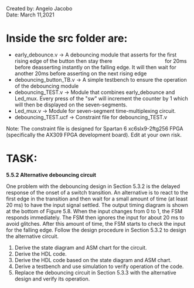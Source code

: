 Created by: Angelo Jacobo     
Date: March 11,2021   

# Inside the src folder are:   
* early_debounce.v -> A debouncing module that asserts for the first rising edge of the button then stay there 
&emsp;&emsp;&emsp;&emsp;&emsp;&emsp;&emsp;&emsp;&emsp;&emsp;for 20ms before deasserting instantly on the falling edge. It will then wait for another 20ms before asserting on the next rising edge
* debouncing_button_TB.v -> A simple testbench to ensure the operation of the debouncing module
* debouncing_TEST.v -> Module that combines early_debounce and Led_mux. Every press of the "sw" will increment the counter by 1 which will then be displayed on the seven-segments.
* Led_mux.v -> Module for seven-segment time-multiplexing circuit.
* debouncing_TEST.ucf -> Constraint file for debouncing_TEST.v

Note: The constraint file is designed for Spartan 6 xc6slx9-2ftg256 FPGA (specifically the AX309 FPGA development board). Edit at your own risk.


# TASK:  
**5.5.2 Alternative debouncing circuit**

One problem with the debouncing design in Section 5.3.2 is the delayed response of the
onset of a switch transition. An alternative is to react to the first edge in the transition and
then wait for a small amount of time (at least 20 ms) to have the input signal settled. The
output timing diagram is shown at the bottom of Figure 5.8. When the input changes from 0 to 1,
the FSM responds immediately. The FSM then ignores the input for about 20 ms to
avoid glitches. After this amount of time, the FSM starts to check the input for the falling
edge. Follow the design procedure in Section 5.3.2 to design the alternative circuit.
1. Derive the state diagram and ASM chart for the circuit.
2. Derive the HDL code.
3. Derive the HDL code based on the state diagram and ASM chart.
4. Derive a testbench and use simulation to verify operation of the code.
5. Replace the debouncing circuit in Section 5.3.3 with the alternative design and verify
its operation. 

